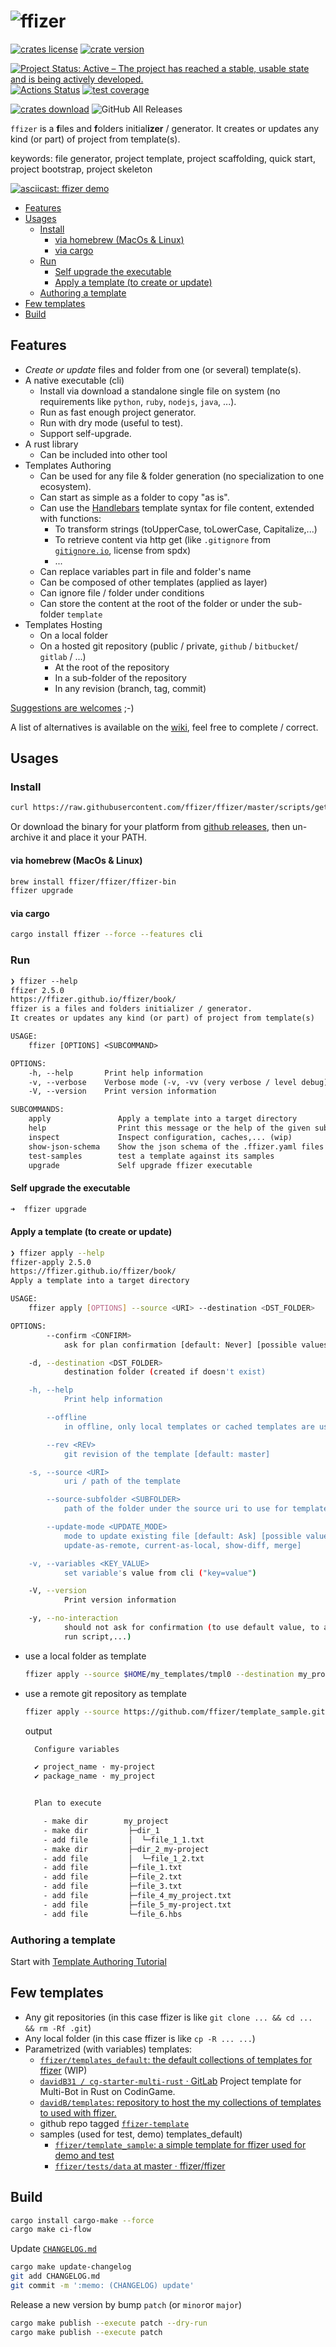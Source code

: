 # ![ffizer](https://raw.githubusercontent.com/ffizer/ffizer/master/docs/src/images/logo.svg?raw=true) <!-- omit in toc -->

<!-- copy badges from:
- [`repostatus.org`](https://www.repostatus.org/#active)
- [`Shields.io`: Quality metadata badges for open source projects](https://shields.io/#/)
-->

[![crates license](https://img.shields.io/crates/l/ffizer.svg)](http://creativecommons.org/publicdomain/zero/1.0/)
[![crate version](https://img.shields.io/crates/v/ffizer.svg)](https://crates.io/crates/ffizer)

[![Project Status: Active – The project has reached a stable, usable state and is being actively developed.](https://www.repostatus.org/badges/latest/active.svg)](https://www.repostatus.org/#active)
[![Actions Status](https://github.com/ffizer/ffizer/workflows/ci-flow/badge.svg)](https://github.com/ffizer/ffizer/actions)
[![test coverage](https://codecov.io/gh/ffizer/ffizer/branch/master/graph/badge.svg)](https://codecov.io/gh/ffizer/ffizer)

[![crates download](https://img.shields.io/crates/d/ffizer.svg)](https://crates.io/crates/ffizer)
![GitHub All Releases](https://img.shields.io/github/downloads/ffizer/ffizer/total.svg)

`ffizer` is a **f**iles and **f**olders initial**izer** / generator. It creates or updates any kind (or part) of project from template(s).

keywords: file generator, project template, project scaffolding, quick start, project bootstrap, project skeleton

[![asciicast: ffizer demo](https://raw.githubusercontent.com/ffizer/ffizer/master/docs/src/images/demo.gif)](https://asciinema.org/a/gIMUwo4H9X0EK0t6xhZ6ce6WZ)

- [Features](#features)
- [Usages](#usages)
  - [Install](#install)
    - [via homebrew (MacOs & Linux)](#via-homebrew-macos--linux)
    - [via cargo](#via-cargo)
  - [Run](#run)
    - [Self upgrade the executable](#self-upgrade-the-executable)
    - [Apply a template (to create or update)](#apply-a-template-to-create-or-update)
  - [Authoring a template](#authoring-a-template)
- [Few templates](#few-templates)
- [Build](#build)

## Features

- _Create or update_ files and folder from one (or several) template(s).
- A native executable (cli)
  - Install via download a standalone single file on system (no requirements like `python`, `ruby`, `nodejs`, `java`, ...).
  - Run as fast enough project generator.
  - Run with dry mode (useful to test).
  - Support self-upgrade.
- A rust library
  - Can be included into other tool
- Templates Authoring
  - Can be used for any file & folder generation (no specialization to one ecosystem).
  - Can start as simple as a folder to copy "as is".
  - Can use the [Handlebars](https://handlebarsjs.com/guide/) template syntax for file content, extended with functions:
    - To transform strings (toUpperCase, toLowerCase, Capitalize,...)
    - To retrieve content via http get (like `.gitignore` from [`gitignore.io`](https://gitignore.io), license from spdx)
    - ...
  - Can replace variables part in file and folder's name
  - Can be composed of other templates (applied as layer)
  - Can ignore file / folder under conditions
  - Can store the content at the root of the folder or under the sub-folder `template`
- Templates Hosting
  - On a local folder
  - On a hosted git repository (public / private, `github` / `bitbucket`/ `gitlab` / ...)
    - At the root of the repository
    - In a sub-folder of the repository
    - In any revision (branch, tag, commit)

[Suggestions are welcomes](https://github.com/ffizer/ffizer/issues/) ;-)

A list of alternatives is available on the [wiki](https://github.com/ffizer/ffizer/wiki/Alternatives), feel free to complete / correct.

## Usages

### Install

```sh
curl https://raw.githubusercontent.com/ffizer/ffizer/master/scripts/getLatest.sh | bash
```

Or download the binary for your platform from [github releases](https://github.com/ffizer/ffizer/releases), then un-archive it and place it your PATH.

#### via homebrew (MacOs & Linux)

```sh
brew install ffizer/ffizer/ffizer-bin
ffizer upgrade
```

#### via cargo

```sh
cargo install ffizer --force --features cli
```

### Run

```txt
❯ ffizer --help
ffizer 2.5.0
https://ffizer.github.io/ffizer/book/
ffizer is a files and folders initializer / generator.
It creates or updates any kind (or part) of project from template(s)

USAGE:
    ffizer [OPTIONS] <SUBCOMMAND>

OPTIONS:
    -h, --help       Print help information
    -v, --verbose    Verbose mode (-v, -vv (very verbose / level debug), -vvv) print on stderr
    -V, --version    Print version information

SUBCOMMANDS:
    apply               Apply a template into a target directory
    help                Print this message or the help of the given subcommand(s)
    inspect             Inspect configuration, caches,... (wip)
    show-json-schema    Show the json schema of the .ffizer.yaml files
    test-samples        test a template against its samples
    upgrade             Self upgrade ffizer executable

```

#### Self upgrade the executable

```sh
➜  ffizer upgrade
```

#### Apply a template (to create or update)

```sh
❯ ffizer apply --help
ffizer-apply 2.5.0
https://ffizer.github.io/ffizer/book/
Apply a template into a target directory

USAGE:
    ffizer apply [OPTIONS] --source <URI> --destination <DST_FOLDER>

OPTIONS:
        --confirm <CONFIRM>
            ask for plan confirmation [default: Never] [possible values: auto, always, never]

    -d, --destination <DST_FOLDER>
            destination folder (created if doesn't exist)

    -h, --help
            Print help information

        --offline
            in offline, only local templates or cached templates are used

        --rev <REV>
            git revision of the template [default: master]

    -s, --source <URI>
            uri / path of the template

        --source-subfolder <SUBFOLDER>
            path of the folder under the source uri to use for template

        --update-mode <UPDATE_MODE>
            mode to update existing file [default: Ask] [possible values: ask, keep, override,
            update-as-remote, current-as-local, show-diff, merge]

    -v, --variables <KEY_VALUE>
            set variable's value from cli ("key=value")

    -V, --version
            Print version information

    -y, --no-interaction
            should not ask for confirmation (to use default value, to apply plan, to override, to
            run script,...)
```

- use a local folder as template

  ```sh
  ffizer apply --source $HOME/my_templates/tmpl0 --destination my_project
  ```

- use a remote git repository as template

  ```sh
  ffizer apply --source https://github.com/ffizer/template_sample.git --destination my_project
  ```

  output

  ```sh
    Configure variables

    ✔ project_name · my-project
    ✔ package_name · my_project


    Plan to execute

      - make dir        my_project
      - make dir         ├─dir_1
      - add file         │  └─file_1_1.txt
      - make dir         ├─dir_2_my-project
      - add file         │  └─file_1_2.txt
      - add file         ├─file_1.txt
      - add file         ├─file_2.txt
      - add file         ├─file_3.txt
      - add file         ├─file_4_my_project.txt
      - add file         ├─file_5_my-project.txt
      - add file         └─file_6.hbs
  ```

### Authoring a template

Start with [Template Authoring Tutorial](https://ffizer.github.io/ffizer/book/authoring_tutorial.html)

## Few templates

- Any git repositories (in this case ffizer is like `git clone ... && cd ... && rm -Rf .git`)
- Any local folder (in this case ffizer is like `cp -R ... ...`)
- Parametrized (with variables) templates:
  - [`ffizer/templates_default`: the default collections of templates for ffizer](https://github.com/ffizer/templates_default) (WIP)
  - [`davidB31 / cg-starter-multi-rust` · GitLab](https://gitlab.com/davidB31/cg-starter-multi-rust) Project template for Multi-Bot in Rust on CodinGame.
  - [`davidB/templates`: repository to host the my collections of templates to used with ffizer.](https://github.com/davidB/templates)
  - github repo tagged [`ffizer-template`](https://github.com/topics/ffizer-template)
  - samples (used for test, demo)
    templates_default)
    - [`ffizer/template_sample`: a simple template for ffizer used for demo and test](https://github.com/ffizer/template_sample)
    - [`ffizer/tests/data` at master · ffizer/ffizer](https://github.com/ffizer/ffizer/tree/master/tests/data)

## Build

```sh
cargo install cargo-make --force
cargo make ci-flow
```

Update [`CHANGELOG.md`](./CHANGELOG.md)

```sh
cargo make update-changelog
git add CHANGELOG.md
git commit -m ':memo: (CHANGELOG) update'
```

Release a new version by bump `patch` (or `minor`or `major`)

```sh
cargo make publish --execute patch --dry-run
cargo make publish --execute patch
```
